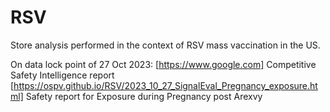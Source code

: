 # RSV
Store analysis performed in the context of RSV mass vaccination in the US. 

On data lock point of 27 Oct 2023:
  [https://www.google.com] Competitive Safety Intelligence report
  [https://ospv.github.io/RSV/2023_10_27_SignalEval_Pregnancy_exposure.html] Safety report for Exposure during Pregnancy post Arexvy
